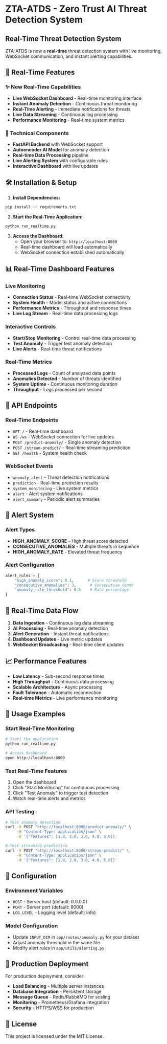 # ZTA-ATDS - Zero Trust AI Threat Detection System

## Real-Time Threat Detection System

ZTA-ATDS is now a **real-time** threat detection system with live monitoring, WebSocket communication, and instant alerting capabilities.

## 🚀 Real-Time Features

### ✨ New Real-Time Capabilities
- **Live WebSocket Dashboard** - Real-time monitoring interface
- **Instant Anomaly Detection** - Continuous threat monitoring
- **Real-Time Alerting** - Immediate notifications for threats
- **Live Data Streaming** - Continuous log processing
- **Performance Monitoring** - Real-time system metrics

### 🔧 Technical Components
- **FastAPI Backend** with WebSocket support
- **Autoencoder AI Model** for anomaly detection
- **Real-time Data Processing** pipeline
- **Live Alerting System** with configurable rules
- **Interactive Dashboard** with live updates

## 🛠️ Installation & Setup

1. **Install Dependencies:**
```bash
pip install -r requirements.txt
```

2. **Start the Real-Time Application:**
```bash
python run_realtime.py
```

3. **Access the Dashboard:**
   - Open your browser to: `http://localhost:8000`
   - Real-time dashboard will load automatically
   - WebSocket connection established automatically

## 📊 Real-Time Dashboard Features

### Live Monitoring
- **Connection Status** - Real-time WebSocket connectivity
- **System Health** - Model status and active connections
- **Performance Metrics** - Throughput and response times
- **Live Log Stream** - Real-time data processing logs

### Interactive Controls
- **Start/Stop Monitoring** - Control real-time data processing
- **Test Anomaly** - Trigger test anomaly detection
- **Live Alerts** - Real-time threat notifications

### Real-Time Metrics
- **Processed Logs** - Count of analyzed data points
- **Anomalies Detected** - Number of threats identified
- **System Uptime** - Continuous monitoring duration
- **Throughput** - Logs processed per second

## 🔌 API Endpoints

### Real-Time Endpoints
- `GET /` - Real-time dashboard
- `WS /ws` - WebSocket connection for live updates
- `POST /predict-anomaly/` - Single anomaly detection
- `POST /stream-predict/` - Real-time streaming prediction
- `GET /health` - System health check

### WebSocket Events
- `anomaly_alert` - Threat detection notifications
- `prediction` - Real-time prediction results
- `system_monitoring` - Live system metrics
- `alert` - Alert system notifications
- `alert_summary` - Periodic alert summaries

## 🚨 Alert System

### Alert Types
- **HIGH_ANOMALY_SCORE** - High threat score detected
- **CONSECUTIVE_ANOMALIES** - Multiple threats in sequence
- **HIGH_ANOMALY_RATE** - Elevated threat frequency

### Alert Configuration
```python
alert_rules = {
    "high_anomaly_score": 0.1,      # Score threshold
    "consecutive_anomalies": 3,      # Consecutive count
    "anomaly_rate_threshold": 0.5    # Rate percentage
}
```

## 🔄 Real-Time Data Flow

1. **Data Ingestion** - Continuous log data streaming
2. **AI Processing** - Real-time anomaly detection
3. **Alert Generation** - Instant threat notifications
4. **Dashboard Updates** - Live metric updates
5. **WebSocket Broadcasting** - Real-time client updates

## 📈 Performance Features

- **Low Latency** - Sub-second response times
- **High Throughput** - Continuous data processing
- **Scalable Architecture** - Async processing
- **Fault Tolerance** - Automatic reconnection
- **Real-time Metrics** - Live performance monitoring

## 🎯 Usage Examples

### Start Real-Time Monitoring
```bash
# Start the application
python run_realtime.py

# Access dashboard
open http://localhost:8000
```

### Test Real-Time Features
1. Open the dashboard
2. Click "Start Monitoring" for continuous processing
3. Click "Test Anomaly" to trigger test detection
4. Watch real-time alerts and metrics

### API Testing
```bash
# Test anomaly detection
curl -X POST "http://localhost:8000/predict-anomaly/" \
     -H "Content-Type: application/json" \
     -d '{"features": [1.0, 2.0, 3.0, 4.0, 5.0]}'

# Test streaming prediction
curl -X POST "http://localhost:8000/stream-predict/" \
     -H "Content-Type: application/json" \
     -d '{"features": [1.0, 2.0, 3.0, 4.0, 5.0]}'
```

## 🔧 Configuration

### Environment Variables
- `HOST` - Server host (default: 0.0.0.0)
- `PORT` - Server port (default: 8000)
- `LOG_LEVEL` - Logging level (default: info)

### Model Configuration
- Update `INPUT_DIM` in `app/routes/anomaly.py` for your dataset
- Adjust anomaly threshold in the same file
- Modify alert rules in `app/utils/alerting.py`

## 🚀 Production Deployment

For production deployment, consider:
- **Load Balancing** - Multiple server instances
- **Database Integration** - Persistent storage
- **Message Queue** - Redis/RabbitMQ for scaling
- **Monitoring** - Prometheus/Grafana integration
- **Security** - HTTPS/WSS for production

## 📝 License

This project is licensed under the MIT License.